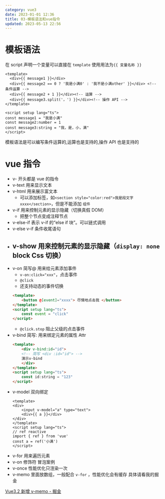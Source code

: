 ```yaml
---
category: vue3
date: 2023-01-01 12:36
title: 03-模板语法和vue指令
updated: 2023-05-13 22:56
---
```


# 模板语法

在 script 声明一个变量可以直接在 `template` 使用用法为`{{ 变量名称 }}`

```vue
<template>
  <div>{{ message1 }}</div>
  <div>{{ message2 == 0 ? '我是小满0' : '我不是小满other' }}</div> <!-- 条件运算 -->
  <div>{{ message2 + 1 }}</div><!-- 运算 -->
  <div>{{ message3.split('，') }}</div><!-- 操作 API -->
</template>

<script setup lang="ts">
const message1 = "我是小满"
const message2:number = 1
const message3:string = "我，是，小，满"
</script>
```

模板语法是可以编写条件运算的,运算也是支持的,操作 API 也是支持的

# vue 指令

-   v- 开头都是 vue 的指令
-   v-text 用来显示文本
-   v-html 用来展示富文本
    -   可以添加标签，如`<section style="color:red">我是段文字xxxx</section>`，但是不能添加 `组件`
-   v-if 用来控制元素的显示隐藏（切换真假 DOM）
    -   把整个节点变成注释节点
-   v-else-if 表示 v-if 的“else if 块”。可以链式调用
-   v-else v-if 条件收尾语句
-   ## v-show 用来控制元素的显示隐藏（`display: none` block Css 切换）
-   v-on 简写@ 用来给元素添加事件
    -   `v-on:click="xxx"`，点击事件
    -   `@click`
    -   还支持动态的事件切换
    ```html
    <template>
        <button @[event]="xxxx"> 尽情地点击我 </button>
    </template>
    <script setup lang="ts">
        const event = "click"
    </script>
    ```
    -   `@click.stop` 阻止父级的点击事件
-   v-bind 简写: 用来绑定元素的属性 Attr
    ```html
    <template>
        <div v-bind:id="id">
        <!-- 简写 <div :id="id"> -->
        演示v-bind
        </div>
    </template>
    <script setup lang="ts">
        const id:string = "123"
    </script>
    ```
-   v-model 双向绑定
    ```vue
    <template>
    <div>
        <input v-model="a" type="text">
        <div>{{ a }}</div>
    </div>
    </template>
    <script setup lang="ts">
    // ref reactive
    import { ref } from 'vue'
    const a = ref('小满')
    </script>
    ```
-   v-for 用来遍历元素
-   v-on 修饰符 冒泡案例
-   v-once 性能优化只渲染一次
-   v-memo 里面放数组，一般配合 `v-for` ，性能优化会有缓存 具体请看我的掘金

[Vue3.2 新增 v-memo - 掘金](https://juejin.cn/post/7180973915580137527)
